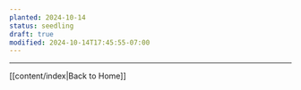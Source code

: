 ```yaml
---
planted: 2024-10-14
status: seedling
draft: true
modified: 2024-10-14T17:45:55-07:00
---
```




---
[[content/index|Back to Home]]